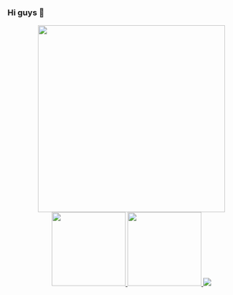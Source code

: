 ### Hi guys 👋

<div align="center">
   <img height="380em" src="https://user-images.githubusercontent.com/70382532/138322189-2db8df52-9dcb-40a0-88a8-c365466bd33d.gif"/>
</div>
<div align="center">
<a href="https://github.com/renataCaruso">
<img height="150em" src="https://github-readme-stats.vercel.app/api?username=renataCaruso&show_icons=true&theme=nightowl&include_all_commits=true&count_private=true"/>
<img height="150em" src="https://github-readme-stats.vercel.app/api/top-langs/?username=renataCaruso&layout=compact&langs_count=7&theme=nightowl"/>
<img src="https://github.com/renataCaruso/renataCaruso/blob/output/github-contribution-grid-snake.svg" />  
   
</div> 
  
